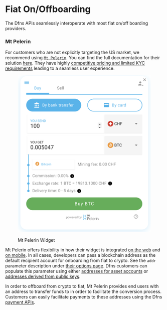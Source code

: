 # Fiat On/Offboarding

The Dfns APIs seamlessly interoperate with most fiat on/off boarding providers. &#x20;

### Mt Pelerin

For customers who are not explicitly targeting the US market, we recommend using [`Mt Pelerin`](https://www.mtpelerin.com/).  You can find the full documentation for their solution [here](https://developers.mtpelerin.com/).  They have highly [competitive pricing and limited KYC requirements](https://developers.mtpelerin.com/why-mt-pelerin) leading to a seamless user experience. &#x20;

<figure><img src="../.gitbook/assets/Screen Shot 2022-10-06 at 3.10.05 PM.png" alt=""><figcaption><p>Mt Pelerin Widget</p></figcaption></figure>



Mt Pelerin offers flexibility in how their widget is integrated [on the web](https://developers.mtpelerin.com/integration-guides/web-integration) and [on mobile](https://developers.mtpelerin.com/integration-guides/mobile-integration).  In all cases, developers can pass a blockchain address as the default recipient account for onboarding from fiat to crypto.  See the `addr` parameter description under [their options page](https://developers.mtpelerin.com/integration-guides/options).  Dfns customers can populate this parameter using either [addresses for asset accounts](../api-docs/high-level-api-asset-accounts-and-payments/asset-accounts/getassetaccountbyid.md) or [addresses derived from public keys](../api-docs/low-level-api-keys-and-transactions/public-keys-1/getaddressfornetwork.md).&#x20;



In order to offboard from crypto to fiat, Mt Pelerin provides end users with an address to transfer funds to in order to facilitate the conversion process.  Customers can easily facilitate payments to these addresses using the Dfns [payment APIs](../api-docs/high-level-api-asset-accounts-and-payments/payments/initiatepayment.md).&#x20;













